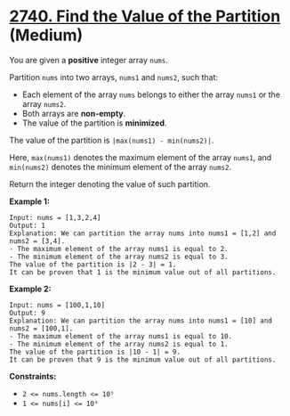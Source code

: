 # [2740. Find the Value of the Partition][link] (Medium)

[link]: https://leetcode.cn/problems/find-the-value-of-the-partition/

You are given a **positive** integer array `nums`.

Partition `nums` into two arrays, `nums1` and `nums2`, such that:

- Each element of the array `nums` belongs to either the array `nums1` or the array `nums2`.
- Both arrays are **non-empty**.
- The value of the partition is **minimized**.

The value of the partition is `|max(nums1) - min(nums2)|`.

Here, `max(nums1)` denotes the maximum element of the array `nums1`, and `min(nums2)` denotes the
minimum element of the array `nums2`.

Return the integer denoting the value of such partition.

**Example 1:**

```
Input: nums = [1,3,2,4]
Output: 1
Explanation: We can partition the array nums into nums1 = [1,2] and nums2 = [3,4].
- The maximum element of the array nums1 is equal to 2.
- The minimum element of the array nums2 is equal to 3.
The value of the partition is |2 - 3| = 1.
It can be proven that 1 is the minimum value out of all partitions.
```

**Example 2:**

```
Input: nums = [100,1,10]
Output: 9
Explanation: We can partition the array nums into nums1 = [10] and nums2 = [100,1].
- The maximum element of the array nums1 is equal to 10.
- The minimum element of the array nums2 is equal to 1.
The value of the partition is |10 - 1| = 9.
It can be proven that 9 is the minimum value out of all partitions.
```

**Constraints:**

- `2 <= nums.length <= 10⁵`
- `1 <= nums[i] <= 10⁹`
